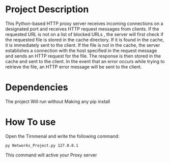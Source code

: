 # Project Description
This Python-based HTTP proxy server receives incoming connections on a designated port
and receives HTTP request messages from clients. If the requested URL is not on a list of blocked URLs
, the server will first check if the requested file is stored in the cache directory. 
If it is found in the cache, it is immediately sent to the client. If the file is not in the cache, 
the server establishes a connection with the host specified in the request message and sends an HTTP request for the file.
The response is then stored in the cache and sent to the client. In the event that an error occurs while trying to retrieve the file,
an HTTP error message will be sent to the client.
# Dependencies
The project Will run without Making any pip install
# How To use
Open the Tirnmenal and write the following command:

`py Networks_Project.py 127.0.0.1 `

This command will active your Proxy server
